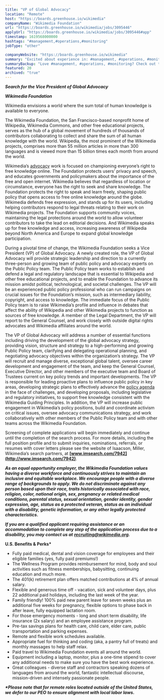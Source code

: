 ```yaml
---
title: "VP of Global Advocacy"
location: "Remote"
host: "https://boards.greenhouse.io/wikimedia"
companyName: "Wikimedia Foundation"
url: "https://boards.greenhouse.io/wikimedia/jobs/3095446"
applyUrl: "https://boards.greenhouse.io/wikimedia/jobs/3095446#app"
timestamp: 1619568000000
hashtags: "#management,#operations,#monitoring"
jobType: "other"

companyWebsite: "https://boards.greenhouse.io/wikimedia"
summary: "Excited about experience in: #management, #operations, #monitoring? Check out this job post!"
summaryBackup: "Love #management, #operations, #monitoring? Check out this job post!"
featured: 20
archived: "true"
---
```


**_Search for the Vice President of Global Advocacy_**

**_Wikimedia Foundation_**

Wikimedia envisions a world where the sum total of human knowledge is available to everyone.

The Wikimedia Foundation, the San Francisco-based nonprofit home of Wikipedia, Wikimedia Commons, and other free educational projects, serves as the hub of a global movement of hundreds of thousands of contributors collaborating to collect and share the sum of all human knowledge with the world. Wikipedia, the most prominent of the Wikimedia projects, comprises more than 55 million articles in more than 300 languages and is viewed more than 15 billion times each month from around the world.

Wikimedia’s [advocacy](https://wikimediafoundation.org/advocacy/) work is focused on championing everyone’s right to free knowledge online. The Foundation protects users’ privacy and speech, and educates governments and policymakers about the importance of the free and open internet. Wikimedia believes that regardless of location or circumstance, everyone has the right to seek and share knowledge. The Foundation protects the right to speak and learn freely, shaping public policy that opens access to free online knowledge around the globe. Wikimedia defends free expression, and stands up for its users, including helping contributors respond to legal threats relating to their work on Wikimedia projects. The Foundation supports community voices, maintaining the legal protections around the world to allow volunteer contributors to take the lead on editorial decisions. And Wikimedia speaks up for free knowledge and access, increasing awareness of Wikipedia beyond North America and Europe to expand global knowledge participation. 

During a pivotal time of change, the Wikimedia Foundation seeks a Vice President (VP) of Global Advocacy. A newly created role, the VP of Global Advocacy will provide strategic leadership and direction to a currently three-person and growing team of public policy and advocacy experts on the Public Policy team. The Public Policy team works to establish and defend a legal and regulatory landscape that is essential to Wikipedia and other free educational projects, and to enable the Foundation to advance its mission amidst political, technological, and societal challenges. The VP will be an experienced public policy professional who can run campaigns on crucial issues for the Foundation’s mission, such as intermediary liability, copyright, and access to knowledge. The immediate focus of the Public Policy team is to raise Wikimedia’s profile and influence in debates that affect the ability of Wikipedia and other Wikimedia projects to function as sources of free knowledge. A member of the Legal Department, the VP will report to the General Counsel, and work closely with outside digital rights advocates and Wikimedia affiliates around the world.

The VP of Global Advocacy will address a number of essential functions including driving the development of the global advocacy strategy, providing vision, structure and strategy to a high-performing and growing Public Policy team, clarifying and delegating operational planning, and negotiating advocacy objectives within the organization’s strategy. The VP will recruit and manage diverse, exceptional global talent, oversee career development and engagement of the team, and keep the General Counsel, Executive Director, and other members of the executive team and Board of Trustees current on key policy trends and important developments. The VP is responsible for leading proactive plans to influence public policy in key areas, developing strategic plans to effectively advance the [policy agenda](https://policy.wikimedia.org/) in the face of challenges, and developing proposals, including legislative and regulatory initiatives, to support free knowledge consistent with the Wikimedia Guiding Principles. In addition, the VP will increase public engagement in Wikimedia’s policy positions, build and coordinate activism on critical issues, oversee advocacy communications strategy, and work collaboratively with other members of the Public Policy team and with other teams across the Wikimedia Foundation.

Screening of complete applications will begin immediately and continue until the completion of the search process. For more details, including the full position profile and to submit inquiries, nominations, referrals, or resumes with cover letters please see the website of Isaacson, Miller, Wikimedia’s search partners, at **[www.imsearch.com/7942](http://www.imsearch.com/7942)**.

**_As an equal opportunity employer, the Wikimedia Foundation values having a diverse workforce and continuously strives to maintain an inclusive and equitable workplace. We encourage people with a diverse range of backgrounds to apply. We do not discriminate against any person based upon their race, traits historically associated with race, religion, color, national origin, sex, pregnancy or related medical conditions, parental status, sexual orientation, gender identity, gender expression, age, status as a protected veteran, status as an individual with a disability, genetic information, or any other legally protected characteristics._**

**_If you are a qualified applicant requiring assistance or an accommodation to complete any step of the application process due to a disability, you may contact us at_** [**_recruiting@wikimedia.org_**](mailto:recruiting@wikimedia.org)**_._**

**U.S. Benefits & Perks\***

*   Fully paid medical, dental and vision coverage for employees and their eligible families (yes, fully paid premiums!)
*   The Wellness Program provides reimbursement for mind, body and soul activities such as fitness memberships, babysitting, continuing education and much more.
*   The 401(k) retirement plan offers matched contributions at 4% of annual salary.
*   Flexible and generous time off - vacation, sick and volunteer days, plus 22 additional paid holidays, including the last week of the year.
*   Family friendly! 100% paid new parent leave for seven weeks plus an additional five weeks for pregnancy, flexible options to phase back in after leave, fully equipped lactation room.
*   For those emergency moments - long and short term disability, life insurance (2x salary) and an employee assistance program. 
*   Pre-tax savings plans for health care, child care, elder care, public transportation and parking expenses.
*   Remote and flexible work schedules available.
*   Appropriate fuel for thinking and coding (aka, a pantry full of treats) and monthly massages to help staff relax.
*   Paid travel to Wikimedia Foundation events all around the world.
*   Equipment including a laptop, monitor, plus a one-time stipend to cover any additional needs to make sure you have the best work experience.
*   Great colleagues - diverse staff and contractors speaking dozens of languages from around the world, fantastic intellectual discourse, mission-driven and intensely passionate people.

**_\*Please note that for remote roles located outside of the United States, we defer to our PEO_** **_to ensure alignment with local labor laws._**

